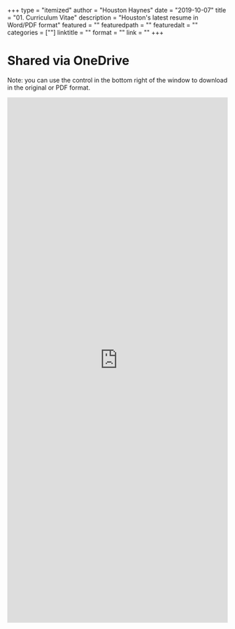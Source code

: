 +++
type = "itemized"
author = "Houston Haynes"
date = "2019-10-07"
title = "01. Curriculum Vitae"
description = "Houston's latest resume in Word/PDF format"
featured = ""
featuredpath = ""
featuredalt = ""
categories = [""]
linktitle = ""
format = ""
link = ""
+++

# Shared via OneDrive
Note: you can use the control in the bottom right of the window to download in the original or PDF format.
<style>
  iframe {
    width: 1px;
    min-width: 100%;
  }
</style>
<iframe id="OneDrive" class="iframe" src="https://onedrive.live.com/embed?cid=C8792DC9FD06F2E0&resid=C8792DC9FD06F2E0%2145743&authkey=ALFb_yR5LiYaFoo&em=2" height="1200" width = "800" frameborder="0" scrolling="no"></iframe>
<script>
  iResize({ log: true }, '#OneDrive')
</script>
